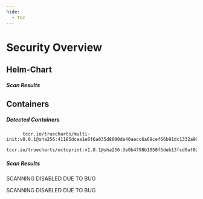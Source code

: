 ```yaml
---
hide:
  - toc
---
```


# Security Overview

<link href="https://truecharts.org/_static/trivy.css" type="text/css" rel="stylesheet" />

## Helm-Chart

##### Scan Results


## Containers

##### Detected Containers

          tccr.io/truecharts/multi-init:v0.0.1@sha256:41185dcea1e6f6a035d8090da40aecc6a69cef66b91dc1332a90c9d22861d367
          tccr.io/truecharts/octoprint:v1.8.1@sha256:3e0b4798b1058f5deb13fcd0af023adc1eb58f97f5c250cc9fd0df8af0139350

##### Scan Results

SCANNING DISABLED DUE TO BUG

SCANNING DISABLED DUE TO BUG
